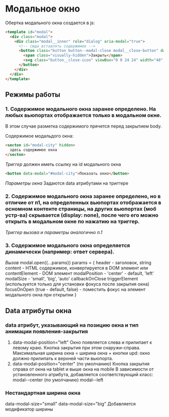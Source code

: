 # Модальное окно
Обертка модального окна создается в js:

```html
<template id="modal">
  <div class="modal">
    <div class="modal__inner" role="dialog" aria-modal="true">
      <!-- сюда вставлять содержимое -->
      <button class="button button--modal-close modal__close-button" data-modal-close type="button">
        <span class="visually-hidden">Закрыть</span>
        <svg class="button__close-icon" viewBox="0 0 24 24" width="48" height="48" fill="none" stroke-linecap="round" aria-hidden="true"><path vector-effect="non-scaling-stroke" d="M7 7l10 10M7 17L17 7"/></svg>
      </button>
    </div>
  </div>
</template>
```


## Режимы работы

### 1. Содержимое модального окна заранее определено. На любых вьюпортах отображается только в модальном окне.
В этом случае разметка содержимого прячется перед закрытием body.

Содержимое модальдого окна:
```html
<secton id="modal-city" hidden>
  здесь содержимое окна
</secton>
```

*Триггер*
должен иметь ссылку на id модального окна
```html
<button data-modal="#modal-city">Показать окно</button>
```

*Параметры окна*
Задаются data атрибутами на триггере



### 2. Содержимое модального окна заранее определено, но в отличие от п1, на определенных вьюпортах отображается в осномном контенте страницы, на других вьюпортах (моб устр-ва) скрывается (display: none), после чего его можно открыть в модальном окне по нажатию на триггер.
*Триггер вызова и параметры аналогично п.1*



### 3. Содержимое модального окна определяется динамически (например: ответ сервера).
*Вызов*
modal.open({...params})
params = {
  header - заголовок, string
  content - HTML содержимое, конвертируется в DOM элемент
  *или*
  contentElement - DOM элемент
  modalPosition - 'center' - default, 'left'
  modalSize - 'small', 'big', 'auto'
  callbackOnClose
  triggerElement (используется только для установки фокуса после закрытия окна)
  focusOnOpen (true - default, false) - поместить фокус на элемент модального окна при открытии
}



## Data атрибуты окна

### data атрибут, указывающий на позицию окна и тип анимации появления-закрытия
1. data-modal-position="left"
Окно появляется слева и прилипает к левому краю. Кнопка закрытия при этом снаружи-справа.
Максимальная ширина окна = ширина окна + кнопки
upd: окно должно прилипать к верхней части вьюпорта.
2. data-modal-position="center" (по умолчанию)
Кнопка закрытия справа от окна на tablet и выше окна на mobile
В зависимости от установленного атрибута, добавляется соответствующий класс:
modal--center (по умолчанию)
modal--left


### Нестандартная ширина окна
data-modal-size="small"
data-modal-size="big"
Добавляется модификатор ширины
